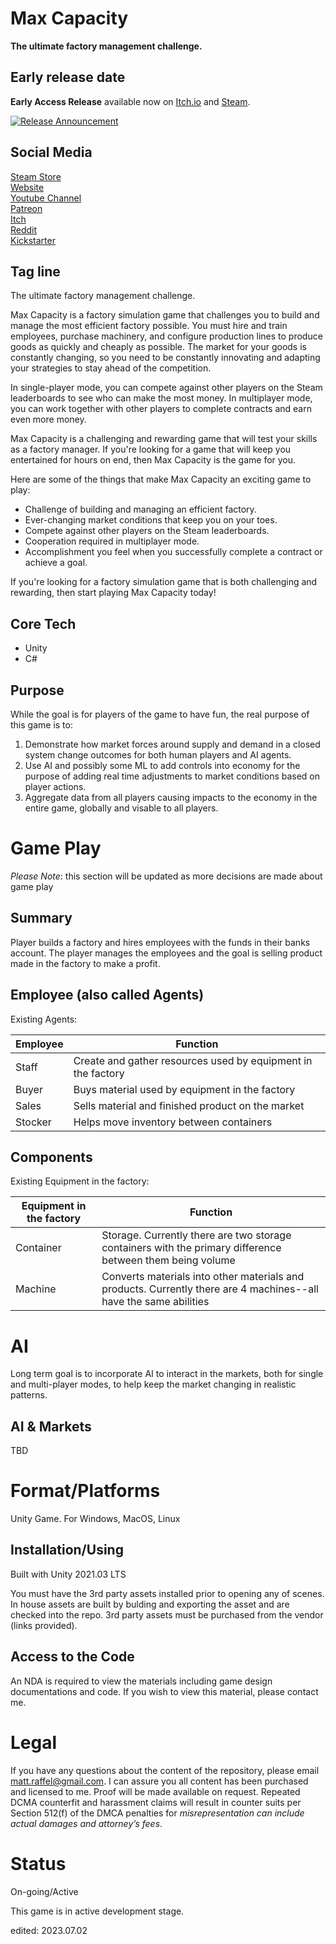 # Max Capacity

**The ultimate factory management challenge.**  


## Early release date

__Early Access Release__ available now on [Itch.io](https://tatmanblue.itch.io/max-capacity) and [Steam](https://store.steampowered.com/app/2579870/Max_Capacity/).  

[![Release Announcement](https://img.youtube.com/vi/kaOTkWa1Pi0/0.jpg)](https://youtu.be/kaOTkWa1Pi0)


## Social Media
[Steam Store](https://store.steampowered.com/app/2579870/Max_Capacity/)  
[Website](http://www.tatmangames.com)  
[Youtube Channel](https://www.youtube.com/@MattRaffel)  
[Patreon](https://tatmanblue.itch.io/max-capacity)  
[Itch](https://tatmanblue.itch.io/max-capacity)  
[Reddit](https://www.reddit.com/r/MaxCapacity/)  
[Kickstarter](https://www.kickstarter.com/projects/tatmanblue/max-capacity/)  

## Tag line

The ultimate factory management challenge.

Max Capacity is a factory simulation game that challenges you to build and manage the most efficient factory possible. You must hire and train employees, purchase machinery, and configure production lines to produce goods as quickly and cheaply as possible. The market for your goods is constantly changing, so you need to be constantly innovating and adapting your strategies to stay ahead of the competition.  

In single-player mode, you can compete against other players on the Steam leaderboards to see who can make the most money. In multiplayer mode, you can work together with other players to complete contracts and earn even more money.  

Max Capacity is a challenging and rewarding game that will test your skills as a factory manager. If you're looking for a game that will keep you entertained for hours on end, then Max Capacity is the game for you.  

Here are some of the things that make Max Capacity an exciting game to play:  

* Challenge of building and managing an efficient factory.  
* Ever-changing market conditions that keep you on your toes.  
* Compete against other players on the Steam leaderboards.  
* Cooperation required in multiplayer mode.  
* Accomplishment you feel when you successfully complete a contract or achieve a goal.  

If you're looking for a factory simulation game that is both challenging and rewarding, then start playing Max Capacity today!


## Core Tech

- Unity
- C#


## Purpose

While the goal is for players of the game to have fun, the real purpose of this game is to:

1. Demonstrate how market forces around supply and demand in a closed system change outcomes for both human players and AI agents.
2. Use AI and possibly some ML to add controls into economy for the purpose of adding real time adjustments to market conditions based
on player actions.
3. Aggregate data from all players causing impacts to the economy in the entire game, globally and visable to all players. 

# Game Play

_Please Note_: this section will be updated as more decisions are made about game play  

## Summary

Player builds a factory and hires employees with the funds in their banks account.  The player manages the employees and the goal
is selling product made in the factory to make a profit.

## Employee (also called Agents)

Existing Agents:  

| Employee | Function |
| -------- | -------- |
| Staff    | Create and gather resources used by equipment in the factory |
| Buyer    | Buys material used by equipment in the factory |
| Sales    | Sells material and finished product on the market |  
| Stocker  | Helps move inventory between containers |  



## Components

Existing Equipment in the factory:  

| Equipment in the factory | Function |
| -------- | -------- |
| Container | Storage.  Currently there are two storage containers with the primary difference between them being volume |
| Machine | Converts materials into other materials and products.  Currently there are 4 machines--all have the same abilities |


# AI

Long term goal is to incorporate AI to interact in the markets, both for single and multi-player modes, to help keep the market changing in realistic patterns.

## AI & Markets

TBD


# Format/Platforms
Unity Game.  For Windows, MacOS, Linux

## Installation/Using
Built with Unity 2021.03 LTS

You must have the 3rd party assets installed prior to opening any of scenes.   In house assets are built by bulding and exporting the asset and are checked into the repo.
3rd party assets must be purchased from the vendor (links provided).  

## Access to the Code

An NDA is required to view the materials including game design documentations and code.  If you wish to view this material, please contact me.  

# Legal
If you have any questions about the content of the repository, please email [matt.raffel@gmail.com](mailto:matt.raffel@gmail.com). I can assure you all content has been purchased and licensed to me. Proof will be made available on request. Repeated DCMA counterfit and harassment claims will result in counter suits per Section 512(f) of the DMCA penalties for _misrepresentation can include actual damages and attorney’s fees_.

# Status
On-going/Active

This game is in active development stage.

edited: 2023.07.02
